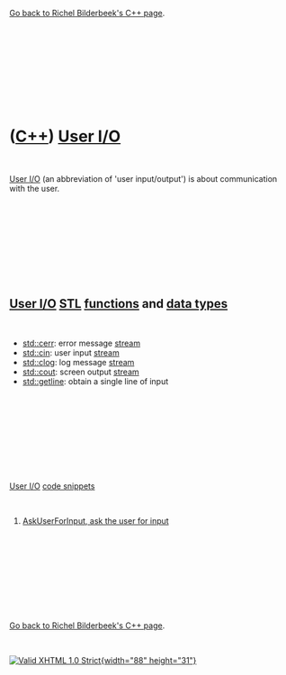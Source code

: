 

[Go back to Richel Bilderbeek's C++ page](Cpp.htm).

 

 

 

 

 

([C++](Cpp.htm)) [User I/O](CppUserIo.htm)
==========================================

 

[User I/O](CppUserIo.htm) (an abbreviation of 'user input/output') is
about communication with the user.

 

 

 

 

 

[User I/O](CppUserIo.htm) [STL](CppStl.htm) [functions](CppFunction.htm) and [data types](CppDataType.htm)
----------------------------------------------------------------------------------------------------------

 

-   [std::cerr](CppCerr.htm): error message [stream](CppStream.htm)
-   [std::cin](CppCin.htm): user input [stream](CppStream.htm)
-   [std::clog](CppClog.htm): log message [stream](CppStream.htm)
-   [std::cout](CppCout.htm): screen output [stream](CppStream.htm)
-   [std::getline](CppGetline.htm): obtain a single line of input

 

 

 

 

 

[User I/O](CppUserIo.htm) [code snippets](CppCodeSnippets.htm)

 

1.  [AskUserForInput, ask the user for input](CppAskUserForInput.htm)

 

 

 

 

 

[Go back to Richel Bilderbeek's C++ page](Cpp.htm).



 

[![Valid XHTML 1.0 Strict](valid-xhtml10.png){width="88"
height="31"}](http://validator.w3.org/check?uri=referer)
